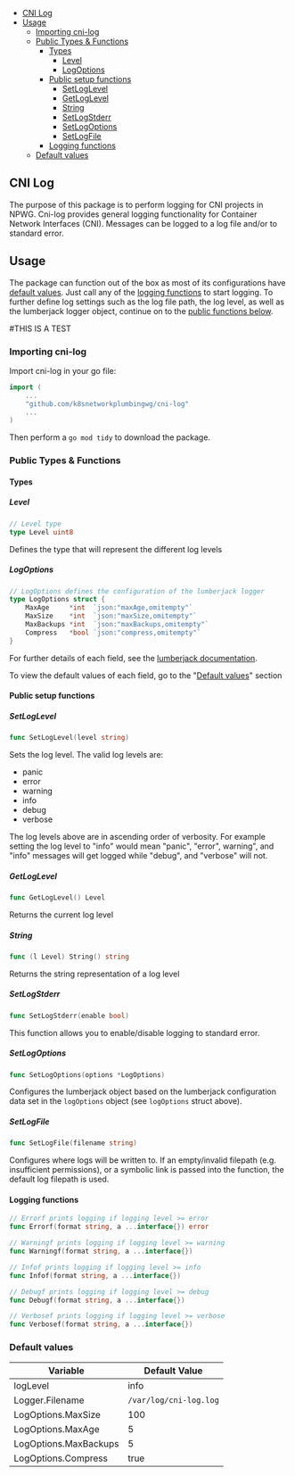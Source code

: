 - [CNI Log](#cni-log)
- [Usage](#usage)
  - [Importing cni-log](#importing-cni-log)
  - [Public Types & Functions](#public-types--functions)
    - [Types](#types)
      - [Level](#level)
      - [LogOptions](#logoptions)
    - [Public setup functions](#public-setup-functions)
      - [SetLogLevel](#setloglevel)
      - [GetLogLevel](#getloglevel)
      - [String](#string)
      - [SetLogStderr](#setlogstderr)
      - [SetLogOptions](#setlogoptions)
      - [SetLogFile](#setlogfile)
    - [Logging functions](#logging-functions)
  - [Default values](#default-values)

## CNI Log
The purpose of this package is to perform logging for CNI projects in NPWG. Cni-log provides general logging functionality for Container Network Interfaces (CNI). Messages can be logged to a log file and/or to standard error.  

## Usage
The package can function out of the box as most of its configurations have [default values](#default-values). Just call any of the [logging functions](#logging-functions) to start logging. To further define log settings such as the log file path, the log level, as well as the lumberjack logger object, continue on to the [public functions below](#public-types--functions).

#THIS IS A TEST

### Importing cni-log
Import cni-log in your go file:
```go
import (
    ...
    "github.com/k8snetworkplumbingwg/cni-log"
    ...
)
```

Then perform a `go mod tidy` to download the package.

### Public Types & Functions
#### Types
##### Level
```go
// Level type
type Level uint8
```
Defines the type that will represent the different log levels

##### LogOptions
```go
// LogOptions defines the configuration of the lumberjack logger
type LogOptions struct {
	MaxAge     *int  `json:"maxAge,omitempty"`
	MaxSize    *int  `json:"maxSize,omitempty"`
	MaxBackups *int  `json:"maxBackups,omitempty"`
	Compress   *bool `json:"compress,omitempty"`
}
```
For further details of each field, see the [lumberjack documentation](https://github.com/natefinch/lumberjack). 

To view the default values of each field, go to the "[Default values](#default-values)" section

#### Public setup functions

##### SetLogLevel
```go
func SetLogLevel(level string)
```
Sets the log level. The valid log levels are:
- panic 
- error 
- warning 
- info 
- debug
- verbose

The log levels above are in ascending order of verbosity. For example setting the log level to "info" would mean "panic", "error", warning", and "info" messages will get logged while "debug", and "verbose" will not. 

##### GetLogLevel
```go
func GetLogLevel() Level
```
Returns the current log level

##### String
```go
func (l Level) String() string
```
Returns the string representation of a log level

##### SetLogStderr
```go
func SetLogStderr(enable bool)
```
This function allows you to enable/disable logging to standard error. 

##### SetLogOptions
```go
func SetLogOptions(options *LogOptions)
```
Configures the lumberjack object based on the lumberjack configuration data set in the ``logOptions`` object (see ``logOptions`` struct above).

##### SetLogFile
```go
func SetLogFile(filename string)
```
Configures where logs will be written to. If an empty/invalid filepath (e.g. insufficient permissions), or a symbolic link is passed into the function, the default log filepath is used.

#### Logging functions
```go
// Errorf prints logging if logging level >= error
func Errorf(format string, a ...interface{}) error 

// Warningf prints logging if logging level >= warning
func Warningf(format string, a ...interface{})

// Infof prints logging if logging level >= info
func Infof(format string, a ...interface{})

// Debugf prints logging if logging level >= debug
func Debugf(format string, a ...interface{})

// Verbosef prints logging if logging level >= verbose
func Verbosef(format string, a ...interface{})
```

### Default values
| Variable | Default Value |
| ---     | ---           |
| logLevel | info |
| Logger.Filename | ``/var/log/cni-log.log`` |
| LogOptions.MaxSize | 100 |
| LogOptions.MaxAge | 5 |
| LogOptions.MaxBackups | 5 |
| LogOptions.Compress | true |

